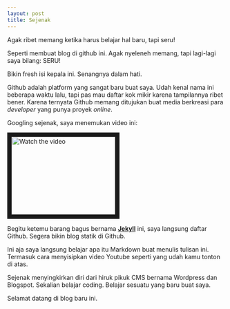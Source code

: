 ```yaml
---
layout: post
title: Sejenak
---
```


Agak ribet memang ketika harus belajar hal baru, tapi seru!

Seperti membuat blog di github ini. Agak nyeleneh memang, tapi lagi-lagi saya bilang: SERU!

Bikin fresh isi kepala ini. Senangnya dalam hati.

Github adalah platform yang sangat baru buat saya. Udah kenal nama ini beberapa waktu lalu, tapi pas mau daftar kok mikir karena tampilannya ribet bener. Karena ternyata Github memang ditujukan buat media berkreasi para *developer* yang punya proyek *online*.

Googling sejenak, saya menemukan video ini:

<a href="http://www.youtube.com/watch?feature=player_embedded&v=Xh2tp8GHx8s" target="_blank">
 <img src="http://img.youtube.com/vi/Xh2tp8GHx8s/mqdefault.jpg" alt="Watch the video" width="240" height="180" border="10" />
</a>

Begitu ketemu barang bagus bernama **[Jekyll](https://github.com/barryclark/jekyll-now)** ini, saya langsung daftar Github. Segera bikin blog statik di Github.

Ini aja saya langsung belajar apa itu Markdown buat menulis tulisan ini. Termasuk cara menyisipkan video Youtube seperti yang udah kamu tonton di atas.

Sejenak menyingkirkan diri dari hiruk pikuk CMS bernama Wordpress dan Blogspot. Sekalian belajar coding. Belajar sesuatu yang baru buat saya.

Selamat datang di blog baru ini.
